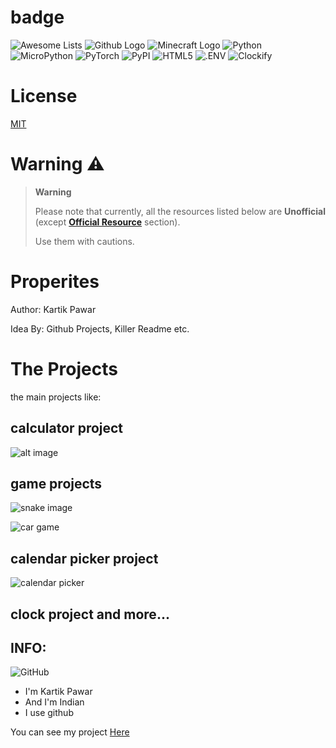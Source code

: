 # badge

![Awesome Lists](https://img.shields.io/badge/Awesome%20Lists-Awesome%20Badge-FC60A8?style=for-the-badge&logo=Awesome%20Lists) 
![Github Logo](https://img.shields.io/badge/GitHub-4.3-181717?style=for-the-badge&logo=GitHub)
![Minecraft Logo](https://img.shields.io/badge/Minecraft-1.20.1-62B47A?style=for-the-badge&logo=Minecraft)
![Python](https://img.shields.io/badge/Python-6.7-3776AB?style=for-the-badge&logo=Python)
![MicroPython](https://img.shields.io/badge/MicroPython-1.2.3-2B2728?style=for-the-badge&logo=MicroPython)
![PyTorch](https://img.shields.io/badge/PyTorch-2.0-EE4C2C?style=for-the-badge&logo=PyTorch)
![PyPI](https://img.shields.io/badge/PyPI-0.1.2-3775A9?style=for-the-badge&logo=PyPI)
![HTML5](https://img.shields.io/badge/HTML5-5.3-E34F26?style=for-the-badge&logo=HTML5)
![.ENV](https://img.shields.io/badge/.ENV-16.3.1-ECD53F?style=for-the-badge&logo=.ENV)
![Clockify](https://img.shields.io/badge/Clockify-2.7.3-03A9F4?style=for-the-badge&logo=Clockify)

# License
[MIT](LICENSE)

# Warning ⚠️
> **Warning**
> 
> Please note that currently, all the resources listed below are **Unofficial** (except **[Official Resource](#official-resource)** section).
>
> Use them with cautions.

# Properites
Author: Kartik Pawar

Idea By: Github Projects, Killer Readme etc.

# The Projects
the main projects like:
## calculator project
![ alt image ](calc.png)
## game projects
![ snake image ](snake_game.png)

![ car game ](car_game.png)
## calendar picker project
![ calendar picker ](calendar.png)
## clock project and more...

## INFO:
![GitHub](https://img.shields.io/badge/GitHub-3.9.2-181717?style=for-the-badge&logo=GitHub)

- I'm Kartik Pawar
- And I'm Indian
- I use github

You can see my project [Here](https://github.com/dashboard)
